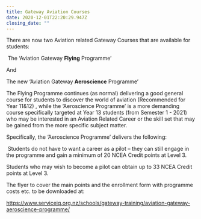 ```yaml
---
title: Gateway Aviation Courses
date: 2020-12-01T22:20:29.947Z
closing_date: ""
---
```

There are now two Aviation related Gateway Courses that are available for students:

 The ‘Aviation Gateway **Flying** Programme’

And

The new ‘Aviation Gateway **Aeroscience** Programme’

The Flying Programme continues (as normal) delivering a good general course for students to discover the world of aviation (Recommended for Year 11&12) , while the ‘Aeroscience Programme’ is a more demanding course specifically targeted at Year 13 students (from Semester 1 - 2021) who may be interested in an Aviation Related Career or the skill set that may be gained from the more specific subject matter.

Specifically, the ‘Aeroscience Programme’ delivers the following:

 Students do not have to want a career as a pilot – they can still engage in the programme and gain a minimum of 20 NCEA Credit points at Level 3.

Students who may wish to become a pilot can obtain up to 33 NCEA Credit points at Level 3. 

The flyer to cover the main points and the enrollment form with programme costs etc. to be downloaded at:

<https://www.serviceiq.org.nz/schools/gateway-training/aviation-gateway-aeroscience-programme/>